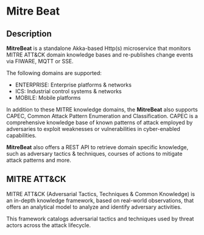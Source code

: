 
# Mitre Beat

## Description
**MitreBeat** is a standalone Akka-based Http(s) microservice that monitors MITRE ATT&CK 
domain knowledge bases and re-publishes change events via FIWARE, MQTT or SSE. 

The following domains are supported:

* ENTERPRISE: Enterprise platforms & networks
* ICS: Industrial control systems & networks
* MOBILE: Mobile platforms

In addition to these MITRE knowledge domains, the **MitreBeat** also supports CAPEC, Common
Attack Pattern Enumeration and Classification. CAPEC is a comprehensive knowledge base of
known patterns of attack employed by adversaries to exploit weaknesses or vulnerabilities
in cyber-enabled capabilities.

**MitreBeat** also offers a REST API to retrieve domain specific knowledge, such as
adversary tactics & techniques, courses of actions to mitigate attack patterns and more.

## MITRE ATT&CK
MITRE ATT&CK (Adversarial Tactics, Techniques & Common Knowledge) is an in-depth knowledge 
framework, based on real-world observations, that offers an analytical model to analyze and 
identify adversary activities. 

This framework catalogs adversarial tactics and techniques used by threat actors across the
attack lifecycle. 
